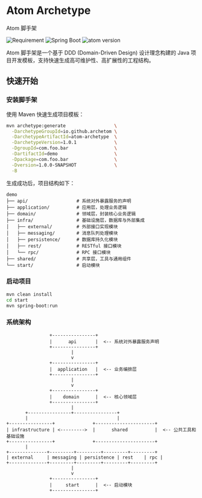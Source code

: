 # Atom Archetype

Atom 脚手架

![Requirement](https://img.shields.io/badge/JDK-17+-green.svg)
![Spring Boot](https://img.shields.io/badge/Spring_Boot-3.4.3-brightgreen.svg)
![atom version](https://img.shields.io/badge/Atom_Archetype-1.0.1-blue)

Atom 脚手架是一个基于 DDD (Domain-Driven Design) 设计理念构建的 Java 项目开发模板，支持快速生成高可维护性、高扩展性的工程结构。

## 快速开始
### 安装脚手架
使用 Maven 快速生成项目模板：

``` bash
mvn archetype:generate                  \
  -DarchetypeGroupId=io.github.archetom \
  -DarchetypeArtifactId=atom-archetype  \
  -DarchetypeVersion=1.0.1              \
  -DgroupId=com.foo.bar                 \
  -DartifactId=demo                     \
  -Dpackage=com.foo.bar                 \
  -Dversion=1.0.0-SNAPSHOT              \
  -B
```

生成成功后，项目结构如下：
```
demo
├── api/                  # 系统对外暴露服务的声明
├── application/          # 应用层，处理业务逻辑
├── domain/               # 领域层，封装核心业务逻辑
├── infra/                # 基础设施层，数据库与外部集成
│   ├── external/         # 外部接口实现模块
│   ├── messaging/        # 消息队列处理模块
│   ├── persistence/      # 数据库持久化模块
│   ├── rest/             # RESTful 接口模块
│   └── rpc/              # RPC 接口模块
├── shared/               # 共享层，工具与通用组件
└── start/                # 启动模块
```

### 启动项目
``` bash
mvn clean install
cd start
mvn spring-boot:run
```

### 系统架构

```
                +----------------+
                |      api       |  <-- 系统对外暴露服务声明
                +----------------+
                        |
                        v
                +----------------+
                |  application   |  <-- 业务编排层
                +----------------+
                        |
                        v
                +----------------+
                |    domain      |  <-- 核心领域层
                +----------------+
                        |
       +----------------+----------------+
       |                                 |
+----------------+              +----------------------+
| infrastructure | <--------->  |      shared          |  <-- 公共工具和基础设施
+----------------+              +----------------------+
       |
+--------------+---------+---------+---------+---------+
| external     | messaging | persistence | rest    | rpc |
+--------------+---------+---------+---------+---------+
                        |
                        v
                +----------------+
                |     start      |  <-- 启动模块
                +----------------+
```